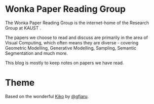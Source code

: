 # Wonka Paper Reading Group

The Wonka Paper Reading Group is the internet-home of the Research Group at KAUST .

The papers we choose to read and discuss are primarily in the area of Visual Computing, which often means they are diverse - covering Geometric Modelling, Generative Modelling, Sampling, Semantic Segmentation and much more.

This blog is mostly to keep notes on papers we have read.

# Theme

Based on the wonderful [Kiko](http://github.com/gfjaru/Kiko) by [@gfjaru](https://twitter.com/gfjaru).
